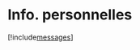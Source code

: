 # Info. personnelles

[!include[messages](infopersonnelles.messages.autogen.md)]














































































































